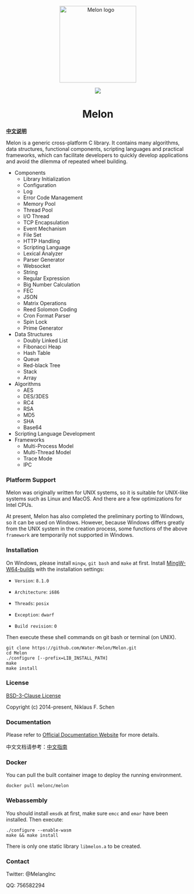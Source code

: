 <p align="center"><img width="210" src="https://github.com/Water-Melon/Melon/blob/master/docs/logo.png?raw=true" alt="Melon logo"></p>
<p align="center"><img src="https://img.shields.io/github/license/Water-Melon/Melang" /></p>
<h1 align="center">Melon</h1>



**[中文说明](http://doc.melonc.io/cn/)**

Melon is a generic cross-platform C library. It contains many algorithms, data structures, functional components, scripting languages and practical frameworks, which can facilitate developers to quickly develop applications and avoid the dilemma of repeated wheel building.

- Components
  - Library Initialization
  - Configuration
  - Log
  - Error Code Management
  - Memory Pool
  - Thread Pool
  - I/O Thread
  - TCP Encapsulation
  - Event Mechanism
  - File Set
  - HTTP Handling
  - Scripting Language
  - Lexical Analyzer
  - Parser Generator
  - Websocket
  - String
  - Regular Expression
  - Big Number Calculation
  - FEC
  - JSON
  - Matrix Operations
  - Reed Solomon Coding
  - Cron Format Parser
  - Spin Lock
  - Prime Generator
- Data Structures
  - Doubly Linked List
  - Fibonacci Heap
  - Hash Table
  - Queue
  - Red-black Tree
  - Stack
  - Array
- Algorithms
  - AES
  - DES/3DES
  - RC4
  - RSA
  - MD5
  - SHA
  - Base64
- Scripting Language Development
- Frameworks
  - Multi-Process Model
  - Multi-Thread Model
  - Trace Mode
  - IPC



### Platform Support

Melon was originally written for UNIX systems, so it is suitable for UNIX-like systems such as Linux and MacOS. And there are a few optimizations for Intel CPUs.

At present, Melon has also completed the preliminary porting to Windows, so it can be used on Windows. However, because Windows differs greatly from the UNIX system in the creation process, some functions of the above `framework` are temporarily not supported in Windows.



### Installation

On Windows, please install `mingw`, `git bash` and `make` at first. Install [MingW-W64-builds](https://www.mingw-w64.org/downloads/#mingw-builds) with the installation settings:

- `Version`: `8.1.0`

- `Architecture`: `i686`

- `Threads`: `posix`

- `Exception`: `dwarf`

- `Build revision`: `0`

Then execute these shell commands on git bash or terminal (on UNIX).

```
git clone https://github.com/Water-Melon/Melon.git
cd Melon
./configure [--prefix=LIB_INSTALL_PATH]
make
make install
```

### License

[BSD-3-Clause License](https://github.com/Water-Melon/Melang/blob/master/LICENSE)

Copyright (c) 2014-present, Niklaus F. Schen



### Documentation

Please refer to [Official Documentation Website](http://doc.melonc.io/) for more details.

中文文档请参考：[中文指南](http://doc.melonc.io/cn/)



### Docker

You can pull the built container image to deploy the running environment.

```shell
docker pull melonc/melon
```


### Webassembly

You should install `emsdk` at first, make sure `emcc` and `emar` have been installed. Then execute:

```shell
./configure --enable-wasm
make && make install
```

There is only one static library `libmelon.a` to be created.


### Contact

Twitter: @MelangInc

QQ: 756582294

